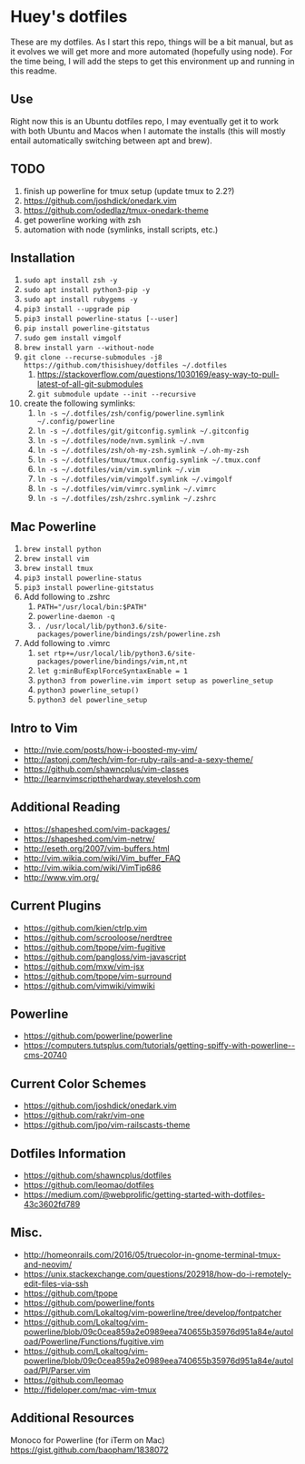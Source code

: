 # Huey's dotfiles
These are my dotfiles. As I start this repo, things will be a bit manual, but as it evolves we will get more and more automated (hopefully using node). For the time being, I will add the steps to get this environment up and running in this readme.

## Use
Right now this is an Ubuntu dotfiles repo, I may eventually get it to work with both Ubuntu and Macos when I automate the installs (this will mostly entail automatically switching between apt and brew).

## TODO
1. finish up powerline for tmux setup (update tmux to 2.2?)
2. https://github.com/joshdick/onedark.vim
3. https://github.com/odedlaz/tmux-onedark-theme
4. get powerline working with zsh
5. automation with node (symlinks, install scripts, etc.)

## Installation
1. `sudo apt install zsh -y`
2. `sudo apt install python3-pip -y`
3. `sudo apt install rubygems -y`
4. `pip3 install --upgrade pip`
5. `pip3 install powerline-status [--user]`
6. `pip install powerline-gitstatus`
7. `sudo gem install vimgolf`
8. `brew install yarn --without-node`
9. `git clone --recurse-submodules -j8 https://github.com/thisishuey/dotfiles ~/.dotfiles`
	1. https://stackoverflow.com/questions/1030169/easy-way-to-pull-latest-of-all-git-submodules
	2. `git submodule update --init --recursive` 
10. create the following symlinks:
	1. `ln -s ~/.dotfiles/zsh/config/powerline.symlink ~/.config/powerline`
	2. `ln -s ~/.dotfiles/git/gitconfig.symlink ~/.gitconfig`
	3. `ln -s ~/.dotfiles/node/nvm.symlink ~/.nvm`
	4. `ln -s ~/.dotfiles/zsh/oh-my-zsh.symlink ~/.oh-my-zsh`
	5. `ln -s ~/.dotfiles/tmux/tmux.config.symlink ~/.tmux.conf`
	6. `ln -s ~/.dotfiles/vim/vim.symlink ~/.vim`
	7. `ln -s ~/.dotfiles/vim/vimgolf.symlink ~/.vimgolf`
	8. `ln -s ~/.dotfiles/vim/vimrc.symlink ~/.vimrc`
	9. `ln -s ~/.dotfiles/zsh/zshrc.symlink ~/.zshrc`

## Mac Powerline
1. `brew install python`
2. `brew install vim`
3. `brew install tmux`
4. `pip3 install powerline-status`
5. `pip3 install powerline-gitstatus`
6. Add following to .zshrc
	1. `PATH="/usr/local/bin:$PATH"`
	2. `powerline-daemon -q`
	3. `. /usr/local/lib/python3.6/site-packages/powerline/bindings/zsh/powerline.zsh`
7. Add following to .vimrc
	1. `set rtp+=/usr/local/lib/python3.6/site-packages/powerline/bindings/vim,nt,nt`
	2. `let g:minBufExplForceSyntaxEnable = 1`
	3. `python3 from powerline.vim import setup as powerline_setup`
	4. `python3 powerline_setup()`
	5. `python3 del powerline_setup`

## Intro to Vim
* http://nvie.com/posts/how-i-boosted-my-vim/
* http://astonj.com/tech/vim-for-ruby-rails-and-a-sexy-theme/
* https://github.com/shawncplus/vim-classes
* http://learnvimscriptthehardway.stevelosh.com

## Additional Reading
* https://shapeshed.com/vim-packages/
* https://shapeshed.com/vim-netrw/
* http://eseth.org/2007/vim-buffers.html
* http://vim.wikia.com/wiki/Vim_buffer_FAQ
* http://vim.wikia.com/wiki/VimTip686
* http://www.vim.org/

## Current Plugins
* https://github.com/kien/ctrlp.vim
* https://github.com/scrooloose/nerdtree
* https://github.com/tpope/vim-fugitive
* https://github.com/pangloss/vim-javascript
* https://github.com/mxw/vim-jsx
* https://github.com/tpope/vim-surround
* https://github.com/vimwiki/vimwiki

## Powerline
* https://github.com/powerline/powerline
* https://computers.tutsplus.com/tutorials/getting-spiffy-with-powerline--cms-20740

## Current Color Schemes
* https://github.com/joshdick/onedark.vim
* https://github.com/rakr/vim-one
* https://github.com/jpo/vim-railscasts-theme

## Dotfiles Information
* https://github.com/shawncplus/dotfiles
* https://github.com/leomao/dotfiles
* https://medium.com/@webprolific/getting-started-with-dotfiles-43c3602fd789

## Misc.
* http://homeonrails.com/2016/05/truecolor-in-gnome-terminal-tmux-and-neovim/
* https://unix.stackexchange.com/questions/202918/how-do-i-remotely-edit-files-via-ssh
* https://github.com/tpope
* https://github.com/powerline/fonts
* https://github.com/Lokaltog/vim-powerline/tree/develop/fontpatcher
* https://github.com/Lokaltog/vim-powerline/blob/09c0cea859a2e0989eea740655b35976d951a84e/autoload/Powerline/Functions/fugitive.vim
* https://github.com/Lokaltog/vim-powerline/blob/09c0cea859a2e0989eea740655b35976d951a84e/autoload/Pl/Parser.vim
* https://github.com/leomao
* http://fideloper.com/mac-vim-tmux

## Additional Resources
Monoco for Powerline (for iTerm on Mac) https://gist.github.com/baopham/1838072

